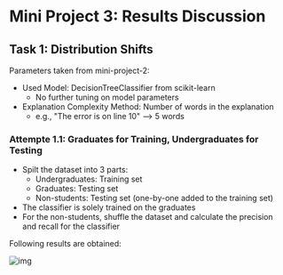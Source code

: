 <!-- Did you try looking at this in preview mode? -->

# Mini Project 3: Results Discussion

## Task 1: Distribution Shifts

Parameters taken from mini-project-2:

- Used Model: DecisionTreeClassifier from scikit-learn
    - No further tuning on model parameters
- Explanation Complexity Method: Number of words in the explanation
    - e.g., "The error is on line 10" --> 5 words

### Attempte 1.1: Graduates for Training, Undergraduates for Testing

- Spilt the dataset into 3 parts:
    - Undergraduates: Training set
    - Graduates: Testing set
    - Non-students: Testing set (one-by-one added to the training set)
- The classifier is solely trained on the graduates
- For the non-students, shuffle the dataset and calculate the precision and recall for the classifier

Following results are obtained:

![img](./img/task1-attemp1.png)

